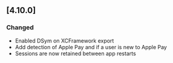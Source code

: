 ## [4.10.0]

### Changed

- Enabled DSym on XCFramework export
- Add detection of Apple Pay and if a user is new to Apple Pay
- Sessions are now retained between app restarts


